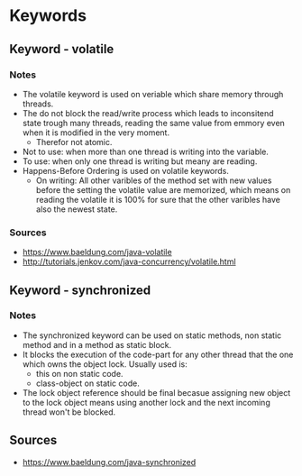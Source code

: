 # Keywords
## Keyword - volatile
### Notes
* The volatile keyword is used on veriable which share memory through threads.
* The do not block the read/write process which leads to inconsitend state trough many threads, reading the same value from emmory even when it is modified in the very moment.
  * Therefor not atomic.
* Not to use: when more than one thread is writing into the variable.
* To use: when only one thread is writing but meany are reading.
* Happens-Before Ordering is used on volatile keywords.
  * On writing: All other varibles of the method set with new values before the setting the volatile value are memorized, which means on reading the volatile it is 100% for sure that the other varibles have also the newest state.
### Sources
* https://www.baeldung.com/java-volatile
* http://tutorials.jenkov.com/java-concurrency/volatile.html
## Keyword - synchronized
### Notes
* The synchronized keyword can be used on static methods, non static method and in a method as static block.
* It blocks the execution of the code-part for any other thread that the one which owns the object lock. Usually used is:
  * this on non static code.
  * class-object on static code.
* The lock object reference should be final becasue assigning new object to the lock object means using another lock and the next incoming thread won't be blocked.
## Sources
* https://www.baeldung.com/java-synchronized
